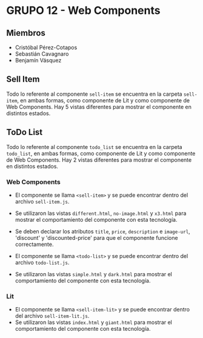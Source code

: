 # GRUPO 12 - Web Components

## Miembros

- Cristóbal Pérez-Cotapos
- Sebastián Cavagnaro
- Benjamín Vásquez

## Sell Item

Todo lo referente al componente `sell-item` se encuentra en la carpeta `sell-item`, en ambas formas, como componente de Lit y como componente de Web Components. Hay 5 vistas diferentes para mostrar el componente en distintos estados.

## ToDo List

Todo lo referente al componente `todo_list` se encuentra en la carpeta `todo_list`, en ambas formas, como componente de Lit y como componente de Web Components. Hay 2 vistas diferentes para mostrar el componente en distintos estados.

### Web Components

- El componente se llama `<sell-item>` y se puede encontrar dentro del archivo `sell-item.js`.
- Se utilizaron las vistas `different.html`, `no-image.html` y `x3.html` para mostrar el comportamiento del componente con esta tecnología.
- Se deben declarar los atributos `title`, `price`, `description` e `image-url`, 'discount' y 'discounted-price' para que el componente funcione correctamente.

- El componente se llama `<todo-list>` y se puede encontrar dentro del archivo `todo-list.js`.
- Se utilizaron las vistas `simple.html` y `dark.html` para mostrar el comportamiento del componente con esta tecnología.

### Lit

- El componente se llama `<sell-item-lit>` y se puede encontrar dentro del archivo `sell-item-lit.js`.
- Se utilizaron las vistas `index.html` y `giant.html` para mostrar el comportamiento del componente con esta tecnología.
